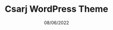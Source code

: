 ---
title: Csarj WordPress Theme
date: 08/06/2022
categories: 
  - HTML Themes
  - WordPress Themes
tags:
  - HTML
  - CSS
  - JavaScript
  - PHP
images: /assets/Untitled.png
madefor: https://csarj.net
---